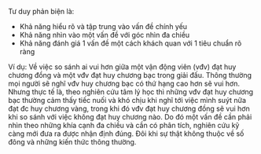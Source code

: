 Tư duy phản biện là:
- Khả năng hiểu rõ và tập trung vào vấn đề chính yếu
- Khả năng nhìn vào một vấn đề với góc nhìn đa chiều
- Khả năng đánh giá 1 vấn đề một cách khách quan với 1 tiêu chuẩn rõ ràng

Ví dụ: Về việc so sánh ai vui hơn giữa một vận động viên (vđv) đạt huy chương đồng và một vđv đạt huy chương bạc trong giải đấu.
Thông thường mọi người sẽ nghĩ vđv huy chương bạc có thứ hạng cao hơn sẽ vui hơn. Nhưng thực tế là, theo nghiên cứu tâm lý học thì những vđv đạt huy chương bạc thường cảm thấy tiếc nuối và khó chịu khi nghĩ tới việc mình suýt nữa đạt đc huy chương vàng, trong khi đó vđv đạt huy chương đồng sẽ vui hơn khi so sánh với việc không đạt huy chương nào.
Do đó một vấn đề cần phải nhìn theo những khía cạnh đa chiều và cần có phân tích, nghiên cứu kỹ càng mới đưa ra được nhận định đúng. Đôi khi sự thật không thuộc về số đông và những kiến thức thông thường.
